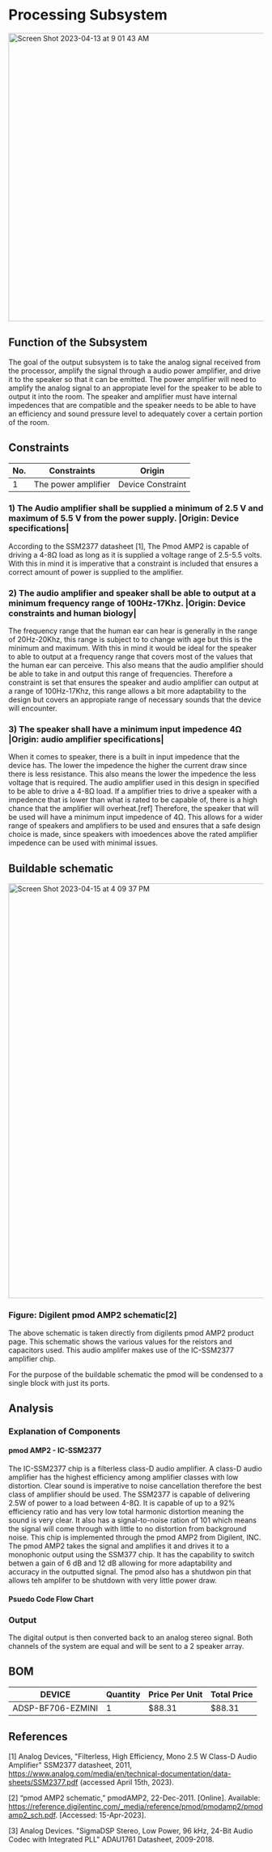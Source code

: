 # Processing Subsystem

<img width="570" alt="Screen Shot 2023-04-13 at 9 01 43 AM" src="https://user-images.githubusercontent.com/123997954/231783367-d7562533-fe29-4052-abbc-71808ca306b7.png">


## Function of the Subsystem

The goal of the output subsystem is to take the analog signal received from the processor, amplify the signal through a audio power amplifier, and drive it to the speaker so that it can be emitted. The power amplifier will need to amplify the analog signal to an appropiate level for the speaker to be able to output it into the room. The speaker and amplifier must have internal impedences that are compatible and the speaker needs to be able to have an efficiency and sound pressure level to adequately cover a certain portion of the room. 


## Constraints

| No. | Constraints                                                           | Origin            |
| --- | --------------------------------------------------------------------- | ----------------- |
| 1   | The power amplifier          | Device Constraint |

### 1) The Audio amplifier shall be supplied a minimum of 2.5 V and maximum of 5.5 V from the power supply.     |Origin: Device specifications|
According to the SSM2377 datasheet [1], The Pmod AMP2 is capable of driving a 4-8Ω load as long as it is supplied a voltage range of 2.5-5.5 volts. With this in mind it is imperative that a constraint is included that ensures a correct amount of power is supplied to the amplifier.


### 2) The audio amplifier and speaker shall be able to output at a minimum frequency range of 100Hz-17Khz.    |Origin: Device constraints and human biology|
The frequency range that the human ear can hear is generally in the range of 20Hz-20Khz, this range is subject to to change with age but this is the minimum and maximum. With this in mind it would be ideal for the speaker to able to output at a frequency range that covers most of the values that the human ear can perceive. This also means that the audio amplifier should be able to take in and output this range of frequencies. Therefore a constraint is set that ensures the speaker and audio amplifier can output at a range of 100Hz-17Khz, this range allows a bit more adaptability to the design but covers an appropiate range of necessary sounds that the device will encounter. 

### 3) The speaker shall have a minimum input impedence 4Ω |Origin: audio amplifier specifications|
When it comes to speaker, there is a built in input impedence that the device has. The lower the impedence the higher the current draw since there is less resistance. This also means the lower the impedence the less voltage that is required. The audio amplifier used in this design in specified to be able to drive a 4-8Ω load. If a amplifier tries to drive a speaker with a impedence that is lower than what is rated to be capable of, there is a high chance that the amplifier will overheat.[ref] Therefore, the speaker that will be used will have a minimum input impedence of 4Ω. This allows for a wider range of speakers and amplifiers to be used and ensures that a safe design choice is made, since speakers with imoedences above the rated amplifier impedence can be used with minimal issues.

### 


## Buildable schematic 

<img width="820" alt="Screen Shot 2023-04-15 at 4 09 37 PM" src="https://user-images.githubusercontent.com/123997954/232253257-362a0e5e-6b52-43da-aee9-0ffa3ed7d06a.png">

### **Figure: Digilent pmod AMP2 schematic[2]**

The above schematic is taken directly from digilents pmod AMP2 product page. This schematic shows the various values for the reistors and capacitors used. This audio amplifer makes use of the IC-SSM2377 amplifier chip. 

For the purpose of the buildable schematic the pmod will be condensed to a single block with just its ports. 
## Analysis
### Explanation of Components

#### pmod AMP2 - IC-SSM2377

The IC-SSM2377 chip is a filterless class-D audio amplifier. A class-D audio amplifier has the highest efficiency among amplifier classes with low distortion. Clear sound is imperative to noise cancellation therefore the best class of amplifier should be used. The SSM2377 is capable of delivering 2.5W of power to a load between 4-8Ω. It is capable of up to a 92% efficiency ratio and has very low total harmonic distortion meaning the sound is very clear. It also has a signal-to-noise ration of 101 which means the signal will come through with little to no distortion from background noise. This chip is implemented through the pmod AMP2 from Digilent, INC. The pmod AMP2 takes the signal and amplifies it and drives it to a monophonic output using the SSM377 chip. It has the capability to switch betwen a gain of 6 dB and 12 dB allowing for more adaptability and accuracy in the outputted signal. The pmod also has a shutdwon pin that allows teh amplifer to be shutdown with very little power draw.




#### Psuedo Code Flow Chart




### Output 

The digital output is then converted back to an analog stereo signal. Both channels of the system are equal and will be sent to a 2 speaker array. 

## BOM
| DEVICE            | Quantity | Price Per Unit | Total Price |
| ----------------- | -------- | -------------- | ----------- |
| ADSP-BF706-EZMINI | 1        | $88.31         | $88.31      |

## References

[1] Analog Devices, "Filterless, High Efficiency, Mono 2.5 W Class-D Audio Amplifier" SSM2377 datasheet, 2011, https://www.analog.com/media/en/technical-documentation/data-sheets/SSM2377.pdf (accessed April 15th, 2023).

[2] “pmod AMP2 schematic,” pmodAMP2, 22-Dec-2011. [Online]. Available: https://reference.digilentinc.com/_media/reference/pmod/pmodamp2/pmodamp2_sch.pdf. [Accessed: 15-Apr-2023].  

[3] Analog Devices. "SigmaDSP Stereo, Low Power, 96 kHz, 24-Bit Audio Codec with Integrated PLL" ADAU1761 Datasheet, 2009-2018.

